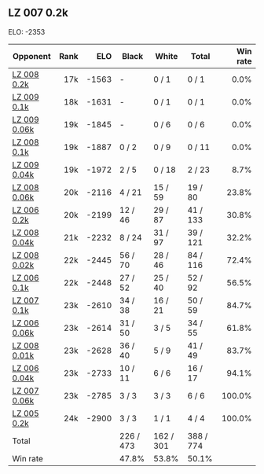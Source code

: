 ## LZ 007 0.2k ##

ELO: -2353

Opponent | Rank | ELO | Black | White | Total | Win rate
---------|-----:|----:|-------|-------|-------|-------:
[LZ 008 0.2k](LZ%20008%200.2k.md) | 17k | -1563 | - | 0 / 1 | 0 / 1 | 0.0%
[LZ 009 0.1k](LZ%20009%200.1k.md) | 18k | -1631 | - | 0 / 1 | 0 / 1 | 0.0%
[LZ 009 0.06k](LZ%20009%200.06k.md) | 19k | -1845 | - | 0 / 6 | 0 / 6 | 0.0%
[LZ 008 0.1k](LZ%20008%200.1k.md) | 19k | -1887 | 0 / 2 | 0 / 9 | 0 / 11 | 0.0%
[LZ 009 0.04k](LZ%20009%200.04k.md) | 19k | -1972 | 2 / 5 | 0 / 18 | 2 / 23 | 8.7%
[LZ 008 0.06k](LZ%20008%200.06k.md) | 20k | -2116 | 4 / 21 | 15 / 59 | 19 / 80 | 23.8%
[LZ 006 0.2k](LZ%20006%200.2k.md) | 20k | -2199 | 12 / 46 | 29 / 87 | 41 / 133 | 30.8%
[LZ 008 0.04k](LZ%20008%200.04k.md) | 21k | -2232 | 8 / 24 | 31 / 97 | 39 / 121 | 32.2%
[LZ 008 0.02k](LZ%20008%200.02k.md) | 22k | -2445 | 56 / 70 | 28 / 46 | 84 / 116 | 72.4%
[LZ 006 0.1k](LZ%20006%200.1k.md) | 22k | -2448 | 27 / 52 | 25 / 40 | 52 / 92 | 56.5%
[LZ 007 0.1k](LZ%20007%200.1k.md) | 23k | -2610 | 34 / 38 | 16 / 21 | 50 / 59 | 84.7%
[LZ 006 0.06k](LZ%20006%200.06k.md) | 23k | -2614 | 31 / 50 | 3 / 5 | 34 / 55 | 61.8%
[LZ 008 0.01k](LZ%20008%200.01k.md) | 23k | -2628 | 36 / 40 | 5 / 9 | 41 / 49 | 83.7%
[LZ 006 0.04k](LZ%20006%200.04k.md) | 23k | -2733 | 10 / 11 | 6 / 6 | 16 / 17 | 94.1%
[LZ 007 0.06k](LZ%20007%200.06k.md) | 23k | -2785 | 3 / 3 | 3 / 3 | 6 / 6 | 100.0%
[LZ 005 0.2k](LZ%20005%200.2k.md) | 24k | -2900 | 3 / 3 | 1 / 1 | 4 / 4 | 100.0%
Total | | | 226 / 473 | 162 / 301 | 388 / 774 | 
Win rate| | | 47.8% | 53.8% | 50.1% | 
